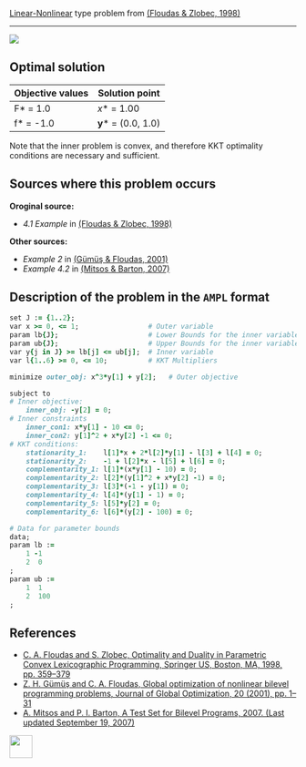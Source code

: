 [Linear-Nonlinear](/test-problems/LP-NLP-problems) type problem from [(Floudas & Zlobec, 1998)][Floudas & Zlobec, 1998]

---

![](https://github.com/basblsolver/test-problems/wiki/images/fz_1998_01_eq.jpg)

## Optimal solution

Objective values   | Solution point          |
------------------ | ----------------------- |
F* = 1.0           | _x_* = 1.00             |
f* = -1.0          | __y__* = (0.0, 1.0)     |

Note that the inner problem is convex, and therefore KKT optimality conditions are necessary and sufficient.

## Sources where this problem occurs

__Oroginal source:__

 - _4.1 Example_ in [(Floudas & Zlobec, 1998)][Floudas & Zlobec, 1998]

__Other sources:__

 - _Example 2_ in [(Gümüş & Floudas, 2001)][Gümüş & Floudas, 2001]
 - _Example 4.2_ in [(Mitsos & Barton, 2007)][Mitsos & Barton, 2007]

## Description of the problem in the `AMPL` format

```ruby
set J := {1..2};
var x >= 0, <= 1;                 # Outer variable
param lb{J};                      # Lower Bounds for the inner variable
param ub{J};                      # Upper Bounds for the inner variable
var y{j in J} >= lb[j] <= ub[j];  # Inner variable
var l{1..6} >= 0, <= 10;          # KKT Multipliers

minimize outer_obj: x^3*y[1] + y[2];   # Outer objective

subject to
# Inner objective:
    inner_obj: -y[2] = 0;
# Inner constraints
    inner_con1: x*y[1] - 10 <= 0;
    inner_con2: y[1]^2 + x*y[2] -1 <= 0;
# KKT conditions:
    stationarity_1:    l[1]*x + 2*l[2]*y[1] - l[3] + l[4] = 0;
    stationarity_2:    -1 + l[2]*x - l[5] + l[6] = 0;
    complementarity_1: l[1]*(x*y[1] - 10) = 0;
    complementarity_2: l[2]*(y[1]^2 + x*y[2] -1) = 0;
    complementarity_3: l[3]*(-1 - y[1]) = 0;
    complementarity_4: l[4]*(y[1] - 1) = 0;
    complementarity_5: l[5]*y[2] = 0;
    complementarity_6: l[6]*(y[2] - 100) = 0;

# Data for parameter bounds
data;
param lb :=
    1 -1
    2  0
;
param ub :=
    1  1
    2  100
;
```


##  References

 - [C. A. Floudas and S. Zlobec, Optimality and Duality in Parametric Convex Lexicographic Programming, Springer US, Boston, MA, 1998, pp. 359–379](https://doi.org/10.1007/978-1-4613-0307-7_16)
 - [Z. H. Gümüş and C. A. Floudas, Global optimization of nonlinear bilevel programming problems, Journal of Global Optimization, 20 (2001), pp. 1–31](https://doi.org/10.1023/A:1011268113791)
 - [A. Mitsos and P. I. Barton, A Test Set for Bilevel Programs, 2007. (Last updated September 19, 2007)](https://www.researchgate.net/publication/228455291_A_test_set_for_bilevel_programs)

[<img src="http://www.interupgrade.com/images/pfeil-backbutton.png" width="40" height="40">](/test-problems/LP-NLP-problems "Back to summary of LP-NLP type problems")

[Floudas & Zlobec, 1998]: https://doi.org/10.1007/978-1-4613-0307-7_16
[Gümüş & Floudas, 2001]: https://doi.org/10.1023/A:1011268113791
[Mitsos & Barton, 2007]: https://www.researchgate.net/publication/228455291_A_test_set_for_bilevel_programs
